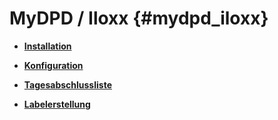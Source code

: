 # MyDPD / Iloxx {#mydpd_iloxx}

-   **[Installation](7_4_12_1_Installation.md)**  

-   **[Konfiguration](7_4_12_2_Konfiguration.md)**  

-   **[Tagesabschlussliste](7_4_12_3_Tagesabschlussliste.md)**  

-   **[Labelerstellung](7_4_12_4_Labelerstellung.md)**  




